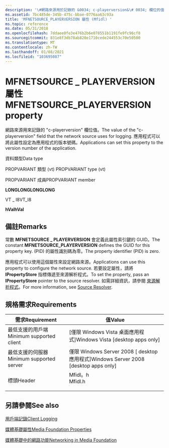 ```yaml
---
description: '\#網路來源用於記錄的 &0034; c-playerversion&\# 0034; 欄位的值。'
ms.assetid: 7bc485de-345b-475c-bbae-0776aa63c93a
title: 'MFNETSOURCE_PLAYERVERSION 屬性 (Mfidl) '
ms.topic: reference
ms.date: 05/31/2018
ms.openlocfilehash: 7ddaee0fe3e476b2b6e078551b1191fe9fc96cf8
ms.sourcegitcommit: 831e8f3db78ab820e1710cede244553c70e50500
ms.translationtype: MT
ms.contentlocale: zh-TW
ms.lasthandoff: 01/08/2021
ms.locfileid: "103695087"
---
```

# <a name="mfnetsource_playerversion-property"></a><span data-ttu-id="89b08-103">MFNETSOURCE \_ PLAYERVERSION 屬性</span><span class="sxs-lookup"><span data-stu-id="89b08-103">MFNETSOURCE\_PLAYERVERSION property</span></span>

<span data-ttu-id="89b08-104">網路來源用來記錄的 "c-playerversion" 欄位值。</span><span class="sxs-lookup"><span data-stu-id="89b08-104">The value of the "c-playerversion" field that the network source uses for logging.</span></span> <span data-ttu-id="89b08-105">應用程式可以將此屬性設定為應用程式的版本號碼。</span><span class="sxs-lookup"><span data-stu-id="89b08-105">Applications can set this property to the version number of the application.</span></span>



<span data-ttu-id="89b08-106">資料類型</span><span class="sxs-lookup"><span data-stu-id="89b08-106">Data type</span></span>

<span data-ttu-id="89b08-107">PROPVARIANT 類型 (vt) </span><span class="sxs-lookup"><span data-stu-id="89b08-107">PROPVARIANT type (vt)</span></span>

<span data-ttu-id="89b08-108">PROPVARIANT 成員</span><span class="sxs-lookup"><span data-stu-id="89b08-108">PROPVARIANT member</span></span>

<span data-ttu-id="89b08-109">**LONGLONG**</span><span class="sxs-lookup"><span data-stu-id="89b08-109">**LONGLONG**</span></span>

<span data-ttu-id="89b08-110">VT \_ I8</span><span class="sxs-lookup"><span data-stu-id="89b08-110">VT\_I8</span></span>

<span data-ttu-id="89b08-111">**hVal**</span><span class="sxs-lookup"><span data-stu-id="89b08-111">**hVal**</span></span>



## <a name="remarks"></a><span data-ttu-id="89b08-112">備註</span><span class="sxs-lookup"><span data-stu-id="89b08-112">Remarks</span></span>

<span data-ttu-id="89b08-113">常數 **MFNETSOURCE \_ PLAYERVERSION** 會定義此屬性索引鍵的 GUID。</span><span class="sxs-lookup"><span data-stu-id="89b08-113">The constant **MFNETSOURCE\_PLAYERVERSION** defines the GUID for this property key.</span></span> <span data-ttu-id="89b08-114"> (PID) 的屬性識別碼為零。</span><span class="sxs-lookup"><span data-stu-id="89b08-114">The property identifier (PID) is zero.</span></span>

<span data-ttu-id="89b08-115">應用程式可以使用這個屬性來設定網路來源。</span><span class="sxs-lookup"><span data-stu-id="89b08-115">Applications can use this property to configure the network source.</span></span> <span data-ttu-id="89b08-116">若要設定屬性，請將 **IPropertyStore** 指標傳遞至來源解析程式。</span><span class="sxs-lookup"><span data-stu-id="89b08-116">To set the property, pass an **IPropertyStore** pointer to the source resolver.</span></span> <span data-ttu-id="89b08-117">如需詳細資訊，請參閱 [來源解析程式](source-resolver.md)。</span><span class="sxs-lookup"><span data-stu-id="89b08-117">For more information, see [Source Resolver](source-resolver.md).</span></span>

## <a name="requirements"></a><span data-ttu-id="89b08-118">規格需求</span><span class="sxs-lookup"><span data-stu-id="89b08-118">Requirements</span></span>



| <span data-ttu-id="89b08-119">需求</span><span class="sxs-lookup"><span data-stu-id="89b08-119">Requirement</span></span> | <span data-ttu-id="89b08-120">值</span><span class="sxs-lookup"><span data-stu-id="89b08-120">Value</span></span> |
|-------------------------------------|------------------------------------------------------------------------------------|
| <span data-ttu-id="89b08-121">最低支援的用戶端</span><span class="sxs-lookup"><span data-stu-id="89b08-121">Minimum supported client</span></span><br/> | <span data-ttu-id="89b08-122">\[僅限 Windows Vista 桌面應用程式\]</span><span class="sxs-lookup"><span data-stu-id="89b08-122">Windows Vista \[desktop apps only\]</span></span><br/>                                     |
| <span data-ttu-id="89b08-123">最低支援的伺服器</span><span class="sxs-lookup"><span data-stu-id="89b08-123">Minimum supported server</span></span><br/> | <span data-ttu-id="89b08-124">僅限 Windows Server 2008 \[ desktop 應用程式\]</span><span class="sxs-lookup"><span data-stu-id="89b08-124">Windows Server 2008 \[desktop apps only\]</span></span><br/>                               |
| <span data-ttu-id="89b08-125">標頭</span><span class="sxs-lookup"><span data-stu-id="89b08-125">Header</span></span><br/>                   | <dl> <span data-ttu-id="89b08-126"><dt>Mfidl。h</dt></span><span class="sxs-lookup"><span data-stu-id="89b08-126"><dt>Mfidl.h</dt></span></span> </dl> |



## <a name="see-also"></a><span data-ttu-id="89b08-127">另請參閱</span><span class="sxs-lookup"><span data-stu-id="89b08-127">See also</span></span>

<dl> <dt>

[<span data-ttu-id="89b08-128">用戶端記錄</span><span class="sxs-lookup"><span data-stu-id="89b08-128">Client Logging</span></span>](client-logging.md)
</dt> <dt>

[<span data-ttu-id="89b08-129">媒體基礎屬性</span><span class="sxs-lookup"><span data-stu-id="89b08-129">Media Foundation Properties</span></span>](media-foundation-properties.md)
</dt> <dt>

[<span data-ttu-id="89b08-130">媒體基礎中的網路功能</span><span class="sxs-lookup"><span data-stu-id="89b08-130">Networking in Media Foundation</span></span>](networking-in-media-foundation.md)
</dt> </dl>

 

 




